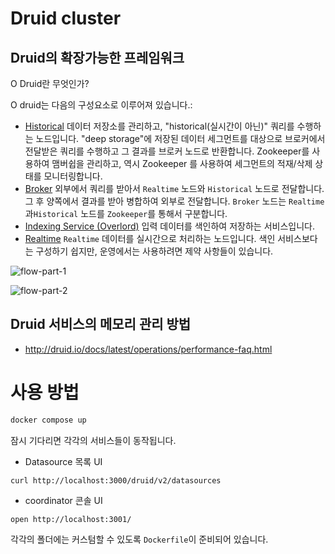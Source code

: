 # Druid cluster

## Druid의 확장가능한 프레임워크

O Druid란 무엇인가?

O druid는 다음의 구성요소로 이루어져 있습니다.:

- [Historical](http://druid.io/docs/latest/design/historical.html) 데이터 저장소를 관리하고, "historical(실시간이 아닌)" 쿼리를 수행하는 노드입니다. "deep storage"에 저장된 데이터 세그먼트를 대상으로 브로커에서 전달받은 쿼리를 수행하고 그 결과를 브로커 노드로 반환합니다. Zookeeper를 사용하여 맴버쉽을 관리하고, 역시 Zookeeper
를 사용하여 세그먼트의 적재/삭제 상태를 모니터링합니다.
- [Broker](http://druid.io/docs/latest/design/broker.html) 외부에서 쿼리를 받아서 `Realtime` 노드와 `Historical` 노드로 전달합니다. 그 후 양쪽에서 결과를 받아 병합하여 외부로 전달합니다. `Broker` 노드는 `Realtime` 과`Historical` 노드를 `Zookeeper`를 통해서 구분합니다.
- [Indexing Service (Overlord)](http://druid.io/docs/latest/design/indexing-service.html) 입력 데이터를 색인하여 저장하는 서비스입니다.
- [Realtime](http://druid.io/docs/latest/design/realtime.html) `Realtime` 데이터를 실시간으로 처리하는 노드입니다. 색인 서비스보다는 구성하기 쉽지만, 운영에서는 사용하려면 제약 사항들이 있습니다.

![flow-part-1](docs/druid-dataflow-3.png)

![flow-part-2](docs/druid-manage-1.png)

## Druid 서비스의 메모리 관리 방법
- http://druid.io/docs/latest/operations/performance-faq.html


# 사용 방법

```sh
docker compose up
```

잠시 기다리면 각각의 서비스들이 동작됩니다.


- Datasource 목록 UI

```
curl http://localhost:3000/druid/v2/datasources
```

- coordinator 콘솔 UI

```
open http://localhost:3001/
```


각각의 폴더에는 커스텀할 수 있도록 `Dockerfile`이 준비되어 있습니다.

